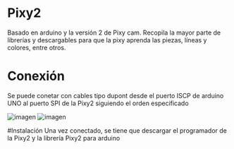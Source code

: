 # Pixy2
Basado en arduino y la versión 2 de Pixy cam.
Recopila la mayor parte de librerías y descargables para que la pixy aprenda las piezas, líneas y colores, entre otros.


# Conexión
Se puede conetar con cables tipo dupont desde el puerto ISCP de arduino UNO al puerto SPI de la Pixy2 siguiendo el orden especificado

![imagen](https://user-images.githubusercontent.com/64658804/213935594-8d98e04c-bcd9-4432-96d0-863c768d0a26.png)
![imagen](https://user-images.githubusercontent.com/64658804/213935638-3eab0b8b-f823-43c5-a392-1d4b715552cc.png)


#Instalación
Una vez conectado, se tiene que descargar el programador de la Pixy2 y la librería Pixy2 para arduino
